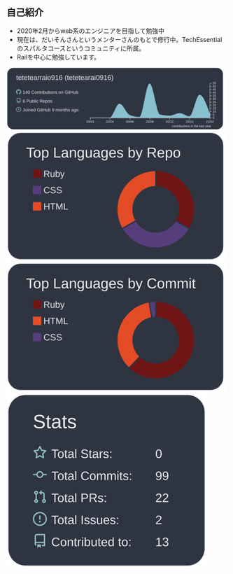 ## 自己紹介
- 2020年2月からweb系のエンジニアを目指して勉強中
- 現在は、だいそんさんというメンターさんのもとで修行中。TechEssentialのスパルタコースというコミュニティに所属。
- Railを中心に勉強しています。

[![](https://raw.githubusercontent.com/tetetearraio916/tetetearraio916/main/profile-summary-card-output/nord_dark/0-profile-details.svg)](https://github.com/vn7n24fzkq/github-profile-summary-cards)
[![](https://raw.githubusercontent.com/tetetearraio916/tetetearraio916/main/profile-summary-card-output/nord_dark/1-repos-per-language.svg)](https://github.com/vn7n24fzkq/github-profile-summary-cards)
[![](https://raw.githubusercontent.com/tetetearraio916/tetetearraio916/main/profile-summary-card-output/nord_dark/2-most-commit-language.svg)](https://github.com/vn7n24fzkq/github-profile-summary-cards)
[![](https://raw.githubusercontent.com/tetetearraio916/tetetearraio916/main/profile-summary-card-output/nord_dark/3-stats.svg)](https://github.com/vn7n24fzkq/github-profile-summary-cards)
